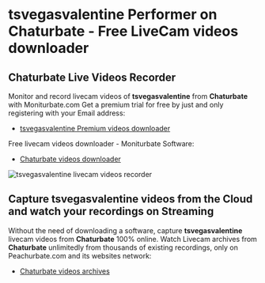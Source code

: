 # tsvegasvalentine Performer on Chaturbate - Free LiveCam videos downloader

## Chaturbate Live Videos Recorder

Monitor and record livecam videos of **tsvegasvalentine** from **Chaturbate** with Moniturbate.com
Get a premium trial for free by just and only registering with your Email address:
* [tsvegasvalentine Premium videos downloader](https://moniturbate.com/request-demo-licence-key.html)

Free livecam videos downloader - Moniturbate Software:
* [Chaturbate videos downloader](https://moniturbate.com/moniturbate-download-software.html)

![tsvegasvalentine livecam videos recorder](https://peachurnet.com/templates/moniturbate-software.png)


## Capture tsvegasvalentine videos from the Cloud and watch your recordings on Streaming

Without the need of downloading a software, capture **tsvegasvalentine** livecam videos from **Chaturbate** 100% online.
Watch Livecam archives from **Chaturbate** unlimitedly from thousands of existing recordings, only on Peachurbate.com and its websites network:
* [Chaturbate videos archives](https://peachurnet.com/)